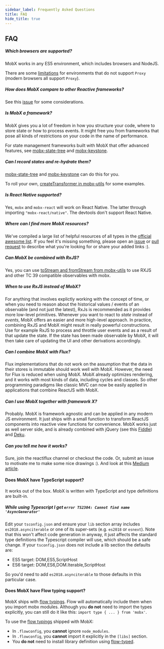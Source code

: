 ```yaml
---
sidebar_label: Frequently Asked Questions
title: FAQ
hide_title: true
---
```


## FAQ

##### Which browsers are supported?

MobX works in any ES5 environment, which includes browsers and NodeJS.

There are some [limitations](../best/limitations-without-proxies.md) for
environments that do not support `Proxy` (modern browsers
all support `Proxy`).

##### How does MobX compare to other Reactive frameworks?

See this [issue](https://github.com/mobxjs/mobx/issues/18) for some considerations.

##### Is MobX a framework?

MobX gives you a lot of freedom in how you structure your code, where to store state or how to process events. It might free you from frameworks that pose all kinds of restrictions on your code in the name of performance.

For state management frameworks built with MobX that offer advanced features, see [mobx-state-tree](https://mobx-state-tree.js.org/) and [mobx-keystone](https://mobx-keystone.js.org/).

##### Can I record states and re-hydrate them?

[mobx-state-tree](https://mobx-state-tree.js.org/intro/philosophy) and [mobx-keystone](https://mobx-keystone.js.org/) can do this for you.

To roll your own, [createTransformer in mobx-utils](https://github.com/mobxjs/mobx-utils) for some examples.

##### Is React Native supported?

Yes, `mobx` and `mobx-react` will work on React Native. The latter through importing `"mobx-react/native"`.
The devtools don't support React Native.

##### Where can I find more MobX resources?

We've compiled a large list of helpful resources of all types in the [official awesome list](https://github.com/mobxjs/awesome-mobx#awesome-mobx). If you feel it's missing something, please open an [issue](https://github.com/mobxjs/awesome-mobx/issues/new) or [pull request](https://github.com/mobxjs/awesome-mobx/compare) to describe what you're looking for or share your added links :).

##### Can MobX be combined with RxJS?

Yes, you can use [toStream and fromStream from mobx-utils](https://github.com/mobxjs/mobx-utils#tostream) to use RXJS and other TC 39 compatible observables with mobx.

##### When to use RxJS instead of MobX?

For anything that involves explictly working with the concept of time,
or when you need to reason about the historical values / events of an observable (and not just the latest), RxJs is recommended as it provides more low-level primitives.
Whenever you want to react to _state_ instead of _events_, MobX offers an easier and more high-level approach.
In practice, combining RxJS and MobX might result in really powerful constructions.
Use for example RxJS to process and throttle user events and as a result of that update the state.
If the state has been made observable by MobX, it will then take care of updating the UI and other derivations accordingly.

##### Can I combine MobX with Flux?

Flux implementations that do not work on the assumption that the data in their stores is immutable should work well with MobX.
However, the need for Flux is reduced when using MobX.
MobX already optimizes rendering, and it works with most kinds of data, including cycles and classes.
So other programming paradigms like classic MVC can now be easily applied in applications that combine ReactJS with MobX.

##### Can I use MobX together with framework X?

Probably.
MobX is framework agnostic and can be applied in any modern JS environment.
It just ships with a small function to transform ReactJS components into reactive view functions for convenience.
MobX works just as well server side, and is already combined with jQuery (see this [Fiddle](http://jsfiddle.net/mweststrate/vxn7qgdw)) and [Deku](https://gist.github.com/mattmccray/d8740ea97013c7505a9b).

##### Can you tell me how it works?

Sure, join the reactiflux channel or checkout the code. Or, submit an issue to motivate me to make some nice drawings :).
And look at this [Medium article](https://medium.com/@mweststrate/becoming-fully-reactive-an-in-depth-explanation-of-mobservable-55995262a254).

#### Does MobX have TypeScript support?

It works out of the box. MobX is written with TypeScript and type definitions are built-in.

##### While using Typescript I get `error TS2304: Cannot find name 'AsyncGenerator'`

Edit your `tsconfig.json` and ensure your `lib` section array includes `es2018.asynciterable` or one of its super-sets (e.g. `es2018` or `esnext`). Note that this won't affect code generation in anyway, it just affects the standard type definitions the Typescript compiler will use, which should be a safe change. If your `tsconfig.json` does not include a lib section the defaults are:

-   ES5 target: DOM,ES5,ScriptHost
-   ES6 target: DOM,ES6,DOM.Iterable,ScriptHost

So you'd need to add `es2018.asynciterable` to those defaults in this particular case.

#### Does MobX have Flow typing support?

MobX ships with [flow typings](https://github.com/mobxjs/mobx/blob/master/flow-typed/mobx.js). Flow will automatically include them when you import mobx modules. Although you **do not** need to import the types explicitly, you can still do it like this: `import type { ... } from 'mobx'`.

To use the [flow typings](https://github.com/mobxjs/mobx/blob/master/flow-typed/mobx.js) shipped with MobX:

-   In `.flowconfig`, you **cannot** ignore `node_modules`.
-   In `.flowconfig`, you **cannot** import it explicitly in the `[libs]` section.
-   You **do not** need to install library definition using [flow-typed](https://github.com/flowtype/flow-typed).
